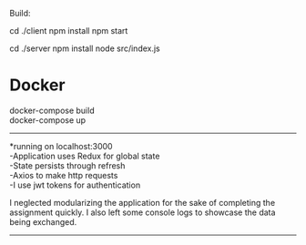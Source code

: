 Build:

cd ./client
npm install
npm start

cd ./server
npm install
node src/index.js


<h1>Docker</h1>
docker-compose build <br/>
docker-compose up <br/>



************
*running on localhost:3000 <br/>
-Application uses Redux for global state  
-State persists through refresh  
-Axios to make http requests  
-I use jwt tokens for authentication  

I neglected modularizing the application for the sake of completing the assignment quickly. I also left some console logs to showcase the data being exchanged.
************
